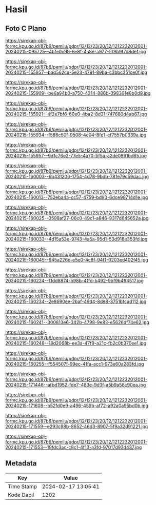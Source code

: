 # Hasil

## Foto C Plano

https://sirekap-obj-formc.kpu.go.id/87b6/pemilu/pdpr/12/12/23/20/12/1212232012001-20240215-095725--4bfe0c99-6e8f-4a8e-a977-519b9f7d9def.jpg

https://sirekap-obj-formc.kpu.go.id/87b6/pemilu/pdpr/12/12/23/20/12/1212232012001-20240215-155857--bad562ca-5e23-4791-89ba-c3bbc351ce0f.jpg

https://sirekap-obj-formc.kpu.go.id/87b6/pemilu/pdpr/12/12/23/20/12/1212232012001-20240215-155909--be6a94b0-a750-4314-886b-398361e8b0d9.jpg

https://sirekap-obj-formc.kpu.go.id/87b6/pemilu/pdpr/12/12/23/20/12/1212232012001-20240215-155921--4f2e7bf6-60e0-4ba2-8d31-747680d4ab67.jpg

https://sirekap-obj-formc.kpu.go.id/87b6/pemilu/pdpr/12/12/23/20/12/1212232012001-20240215-155934--f586c50f-9508-4e04-8fd1-ef7557b0339a.jpg

https://sirekap-obj-formc.kpu.go.id/87b6/pemilu/pdpr/12/12/23/20/12/1212232012001-20240215-155957--9d1c76e2-77e5-4a70-bf5a-a2de0861bd65.jpg

https://sirekap-obj-formc.kpu.go.id/87b6/pemilu/pdpr/12/12/23/20/12/1212232012001-20240215-160003--6b431206-1754-4d78-9bdb-781e79c59dac.jpg

https://sirekap-obj-formc.kpu.go.id/87b6/pemilu/pdpr/12/12/23/20/12/1212232012001-20240215-160013--752eba4a-cc57-4759-bd93-6dce98714d1e.jpg

https://sirekap-obj-formc.kpu.go.id/87b6/pemilu/pdpr/12/12/23/20/12/1212232012001-20240215-160025--0598af27-06c0-49c1-a846-9317d645652a.jpg

https://sirekap-obj-formc.kpu.go.id/87b6/pemilu/pdpr/12/12/23/20/12/1212232012001-20240215-160033--4d15a53e-9743-4a5a-95d1-53d918e353fd.jpg

https://sirekap-obj-formc.kpu.go.id/87b6/pemilu/pdpr/12/12/23/20/12/1212232012001-20240215-160045--645a226e-e5e0-4c8f-94f1-0203ed402f45.jpg

https://sirekap-obj-formc.kpu.go.id/87b6/pemilu/pdpr/12/12/23/20/12/1212232012001-20240215-160224--11dd8874-b98b-41fd-b492-9bf9b4ff4517.jpg

https://sirekap-obj-formc.kpu.go.id/87b6/pemilu/pdpr/12/12/23/20/12/1212232012001-20240215-160234--2e8690ee-2baf-49d4-8de8-3751bfcad112.jpg

https://sirekap-obj-formc.kpu.go.id/87b6/pemilu/pdpr/12/12/23/20/12/1212232012001-20240215-160241--300813e6-342b-4798-9e83-e5626df74e62.jpg

https://sirekap-obj-formc.kpu.go.id/87b6/pemilu/pdpr/12/12/23/20/12/1212232012001-20240215-160248--18d2068b-ee3a-47f9-a21c-fb2c0b370ee1.jpg

https://sirekap-obj-formc.kpu.go.id/87b6/pemilu/pdpr/12/12/23/20/12/1212232012001-20240215-160255--f554507f-99ec-41fa-acc1-973e60a283fd.jpg

https://sirekap-obj-formc.kpu.go.id/87b6/pemilu/pdpr/12/12/23/20/12/1212232012001-20240215-171446--afbd1952-fde7-483e-9d3f-a5b9a58c90ea.jpg

https://sirekap-obj-formc.kpu.go.id/87b6/pemilu/pdpr/12/12/23/20/12/1212232012001-20240215-171608--b52fd0e9-a496-459b-af72-a92a0a95bd0b.jpg

https://sirekap-obj-formc.kpu.go.id/87b6/pemilu/pdpr/12/12/23/20/12/1212232012001-20240215-171559--e293c98b-8652-46d3-8907-5f9a32d91221.jpg

https://sirekap-obj-formc.kpu.go.id/87b6/pemilu/pdpr/12/12/23/20/12/1212232012001-20240215-171553--19fdc3ac-c8c1-4f13-a3fd-97017d93d437.jpg


## Metadata

| Key        | Value               |
| ---------- | ------------------- |
| Time Stamp | 2024-02-17 13:05:41 |
| Kode Dapil | 1202                |



